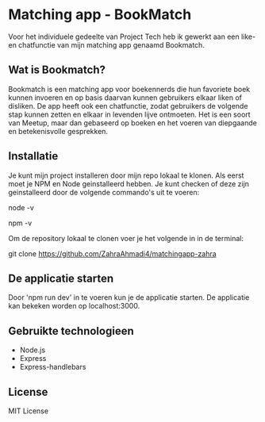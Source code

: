 # Matching app - BookMatch
Voor het individuele gedeelte van Project Tech heb ik gewerkt aan een like- en chatfunctie van mijn matching app genaamd Bookmatch.


## Wat is Bookmatch?
Bookmatch is een matching app voor boekennerds die hun favoriete boek kunnen invoeren en op basis daarvan kunnen gebruikers elkaar liken of disliken. De app heeft ook een chatfunctie, zodat gebruikers de volgende stap kunnen zetten en elkaar in levenden lijve ontmoeten. Het is een soort van Meetup, maar dan gebaseerd op boeken en het voeren van diepgaande en betekenisvolle gesprekken.


## Installatie
Je kunt mijn project installeren door mijn repo lokaal te klonen. Als eerst moet je NPM en Node geinstalleerd hebben. Je kunt checken of deze zijn geinstalleerd door de volgende commando's uit te voeren:

node -v

npm -v


Om de repository lokaal te clonen voer je het volgende in in de terminal:

git clone https://github.com/ZahraAhmadi4/matchingapp-zahra 


## De applicatie starten
Door 'npm run dev' in te voeren kun je de applicatie starten. De applicatie kan bekeken worden op localhost:3000. 


## Gebruikte technologieen
- Node.js
- Express
- Express-handlebars


## License 
MIT License

